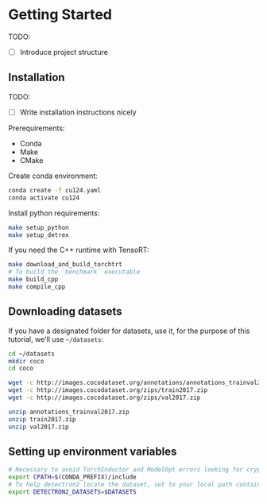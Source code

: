 # Getting Started

TODO: 
- [ ] Introduce project structure 

## Installation

TODO: 
- [ ] Write installation instructions nicely

Prerequirements:
- Conda
- Make
- CMake

Create conda environment:
```bash
conda create -f cu124.yaml
conda activate cu124
```

Install python requirements: 
```bash
make setup_python
make setup_detrex
```

If you need the C++ runtime with TensoRT:
```bash
make download_and_build_torchtrt
# To build the `benchmark` executable
make build_cpp
make compile_cpp
```

## Downloading datasets

If you have a designated folder for datasets, use it, for the purpose of this tutorial, we'll use `~/datasets`:

```bash
cd ~/datasets
mkdir coco
cd coco

wget -c http://images.cocodataset.org/annotations/annotations_trainval2017.zip
wget -c http://images.cocodataset.org/zips/train2017.zip
wget -c http://images.cocodataset.org/zips/val2017.zip

unzip annotations_trainval2017.zip
unzip train2017.zip
unzip val2017.zip
```

## Setting up environment variables

```bash
# Necessary to avoid TorchInductor and ModelOpt errors looking for crypt.h
export CPATH=$(CONDA_PREFIX)/include  
# To help detectron2 locate the dataset, set to your local path containing COCO
export DETECTRON2_DATASETS=$DATASETS
```